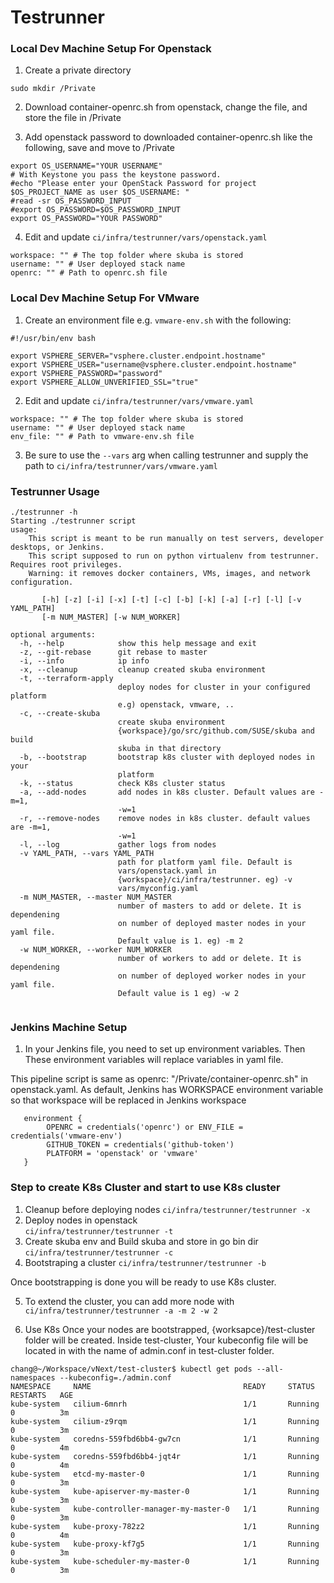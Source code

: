 
# Testrunner

### Local Dev Machine Setup For Openstack
1. Create a private directory 
```
sudo mkdir /Private
``` 
2. Download container-openrc.sh from openstack, change the file, and store the file in /Private

3. Add openstack password to downloaded container-openrc.sh like the following, save and move to /Private
```
export OS_USERNAME="YOUR USERNAME"
# With Keystone you pass the keystone password.
#echo "Please enter your OpenStack Password for project $OS_PROJECT_NAME as user $OS_USERNAME: "
#read -sr OS_PASSWORD_INPUT
#export OS_PASSWORD=$OS_PASSWORD_INPUT
export OS_PASSWORD="YOUR PASSWORD"
```
4. Edit and update `ci/infra/testrunner/vars/openstack.yaml`
```
workspace: "" # The top folder where skuba is stored
username: "" # User deployed stack name
openrc: "" # Path to openrc.sh file
```

### Local Dev Machine Setup For VMware

1. Create an environment file e.g. `vmware-env.sh` with the following:
```
#!/usr/bin/env bash

export VSPHERE_SERVER="vsphere.cluster.endpoint.hostname"
export VSPHERE_USER="username@vsphere.cluster.endpoint.hostname"
export VSPHERE_PASSWORD="password"
export VSPHERE_ALLOW_UNVERIFIED_SSL="true"
```

2. Edit and update `ci/infra/testrunner/vars/vmware.yaml`
```
workspace: "" # The top folder where skuba is stored
username: "" # User deployed stack name
env_file: "" # Path to vmware-env.sh file
```

3. Be sure to use the `--vars` arg when calling testrunner and supply the path to `ci/infra/testrunner/vars/vmware.yaml`

### Testrunner Usage

```
./testrunner -h
Starting ./testrunner script
usage: 
    This script is meant to be run manually on test servers, developer desktops, or Jenkins.
    This script supposed to run on python virtualenv from testrunner. Requires root privileges.
    Warning: it removes docker containers, VMs, images, and network configuration.
    
       [-h] [-z] [-i] [-x] [-t] [-c] [-b] [-k] [-a] [-r] [-l] [-v YAML_PATH]
       [-m NUM_MASTER] [-w NUM_WORKER]

optional arguments:
  -h, --help            show this help message and exit
  -z, --git-rebase      git rebase to master
  -i, --info            ip info
  -x, --cleanup         cleanup created skuba environment
  -t, --terraform-apply
                        deploy nodes for cluster in your configured platform
                        e.g) openstack, vmware, ..
  -c, --create-skuba
                        create skuba environment
                        {workspace}/go/src/github.com/SUSE/skuba and build
                        skuba in that directory
  -b, --bootstrap       bootstrap k8s cluster with deployed nodes in your
                        platform
  -k, --status          check K8s cluster status
  -a, --add-nodes       add nodes in k8s cluster. Default values are -m=1,
                        -w=1
  -r, --remove-nodes    remove nodes in k8s cluster. default values are -m=1,
                        -w=1
  -l, --log             gather logs from nodes
  -v YAML_PATH, --vars YAML_PATH
                        path for platform yaml file. Default is
                        vars/openstack.yaml in
                        {workspace}/ci/infra/testrunner. eg) -v
                        vars/myconfig.yaml
  -m NUM_MASTER, --master NUM_MASTER
                        number of masters to add or delete. It is dependening
                        on number of deployed master nodes in your yaml file.
                        Default value is 1. eg) -m 2
  -w NUM_WORKER, --worker NUM_WORKER
                        number of workers to add or delete. It is dependening
                        on number of deployed worker nodes in your yaml file.
                        Default value is 1 eg) -w 2


```


### Jenkins Machine Setup
1. In your Jenkins file, you need to set up environment variables. Then These environment variables will replace
variables in yaml file.

This pipeline script is same as openrc: "/Private/container-openrc.sh" in openstack.yaml.
As default, Jenkins has WORKSPACE environment variable so that workspace will be replaced in Jenkins workspace
```
   environment {
        OPENRC = credentials('openrc') or ENV_FILE = credentials('vmware-env') 
        GITHUB_TOKEN = credentials('github-token')
        PLATFORM = 'openstack' or 'vmware'
   }
```


### Step to create K8s Cluster and start to use K8s cluster 
1. Cleanup before deploying nodes
```ci/infra/testrunner/testrunner -x ``` 
2. Deploy nodes in openstack  
```ci/infra/testrunner/testrunner -t ```  
3. Create skuba env and Build skuba and store in go bin dir
```ci/infra/testrunner/testrunner -c ```
4. Bootstraping a cluster
```ci/infra/testrunner/testrunner -b ```

Once bootstrapping is done you will be ready to use K8s cluster.

5. To extend the cluster, you can add more node with 
```ci/infra/testrunner/testrunner -a -m 2 -w 2 ```

6. Use K8s
Once your nodes are bootstrapped, {worksapce}/test-cluster folder will be created. Inside test-cluster, Your kubeconfig file will be located in with the name of admin.conf in test-cluster folder.
```
chang@~/Workspace/vNext/test-cluster$ kubectl get pods --all-namespaces --kubeconfig=./admin.conf
NAMESPACE     NAME                                  READY     STATUS    RESTARTS   AGE
kube-system   cilium-6mnrh                          1/1       Running   0          3m
kube-system   cilium-z9rqm                          1/1       Running   0          3m
kube-system   coredns-559fbd6bb4-gw7cn              1/1       Running   0          4m
kube-system   coredns-559fbd6bb4-jqt4r              1/1       Running   0          4m
kube-system   etcd-my-master-0                      1/1       Running   0          3m
kube-system   kube-apiserver-my-master-0            1/1       Running   0          3m
kube-system   kube-controller-manager-my-master-0   1/1       Running   0          3m
kube-system   kube-proxy-782z2                      1/1       Running   0          4m
kube-system   kube-proxy-kf7g5                      1/1       Running   0          3m
kube-system   kube-scheduler-my-master-0            1/1       Running   0          3m
```
